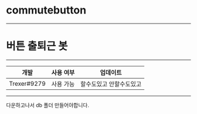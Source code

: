 # commutebutton
*****
# 버튼 출퇴근 봇</h1>
*****
|개발|사용 여부|업데이트|
|------|---|---|
|Trexer#9279|사용 가능|할수도있고 안할수도있고|
*****
다운하고나서 db 폴더 만들어야합니다.
